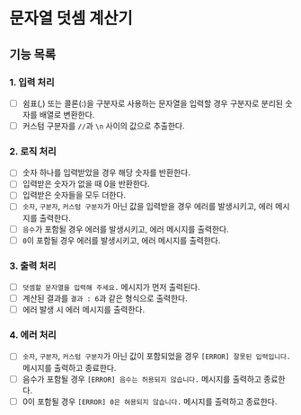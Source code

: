 # 문자열 덧셈 계산기

## 기능 목록

### 1. 입력 처리

- [ ] 쉼표(,) 또는 콜론(:)을 구분자로 사용하는 문자열을 입력할 경우 구분자로 분리된 숫자를 배열로 변환한다.
- [ ] 커스텀 구분자를 `//`과 `\n` 사이의 값으로 추출한다.

### 2. 로직 처리

- [ ] 숫자 하나를 입력받았을 경우 해당 숫자를 반환한다.
- [ ] 입력받은 숫자가 없을 때 0을 반환한다.
- [ ] 입력받은 숫자들을 모두 더한다.
- [ ] `숫자`, `구분자`, `커스텀 구분자`가 아닌 값을 입력받을 경우 에러를 발생시키고, 에러 메시지를 출력한다.
- [ ] `음수`가 포함될 경우 에러를 발생시키고, 에러 메시지를 출력한다.
- [ ] `0`이 포함될 경우 에러를 발생시키고, 에러 메시지를 출력한다.

### 3. 출력 처리

- [ ] `덧셈할 문자열을 입력해 주세요.` 메시지가 먼저 출력된다.
- [ ] 계산된 결과를 `결과 : 6`과 같은 형식으로 출력한다.
- [ ] 에러 발생 시 에러 메시지를 출력한다.

### 4. 에러 처리

- [ ] `숫자`, `구분자`, `커스텀 구분자`가 아닌 값이 포함되었을 경우 `[ERROR] 잘못된 입력입니다.` 메시지를 출력하고 종료한다.
- [ ] 음수가 포함될 경우 `[ERROR] 음수는 허용되지 않습니다.` 메시지를 출력하고 종료한다.
- [ ] 0이 포함될 경우 `[ERROR] 0은 혀용되지 않습니다.` 메시지를 출력하고 종료한다.
